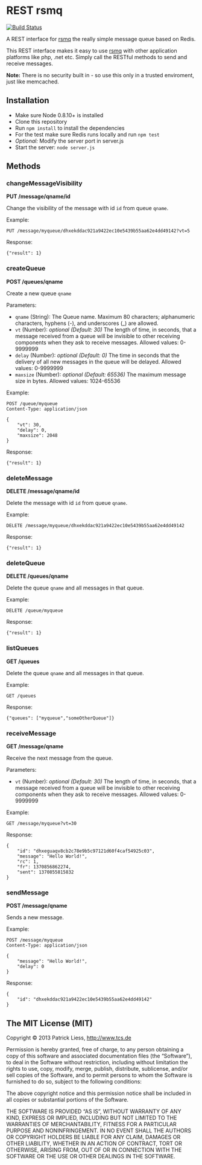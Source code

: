 # REST rsmq

[![Build Status](https://secure.travis-ci.org/smrchy/rest-rsmq.png?branch=master)](http://travis-ci.org/smrchy/rest-rsmq)


A REST interface for [rsmq](https://github.com/smrchy/rsmq) the really simple message queue based on Redis.

This REST interface makes it easy to use [rsmq](https://github.com/smrchy/rsmq) with other application platforms like php, .net etc. Simply call the RESTful methods to send and receive messages.

**Note:** There is no security built in - so use this only in a trusted enviroment, just like memcached.


## Installation

* Make sure Node 0.8.10+ is installed
* Clone this repository
* Run `npm install` to install the dependencies
* For the test make sure Redis runs locally and run `npm test`
* *Optional:* Modify the server port in server.js
* Start the server: `node server.js`


## Methods

### changeMessageVisibility

**PUT /message/qname/id**

Change the visibility of the message with id `id` from queue `qname`.

Example:

```
PUT /message/myqueue/dhxekddac921a9422ec10e5439b55aa62e4dd49142?vt=5
```

Response:

```
{"result": 1}
```


### createQueue

**POST /queues/qname**

Create a new queue `qname`

Parameters:

* `qname` (String): The Queue name. Maximum 80 characters; alphanumeric characters, hyphens (-), and underscores (_) are allowed.
* `vt` (Number): *optional* *(Default: 30)* The length of time, in seconds, that a message received from a queue will be invisible to other receiving components when they ask to receive messages. Allowed values: 0-9999999
* `delay` (Number): *optional* *(Default: 0)* The time in seconds that the delivery of all new messages in the queue will be delayed. Allowed values: 0-9999999
* `maxsize` (Number): *optional* *(Default: 65536)* The maximum message size in bytes. Allowed values: 1024-65536

Example:

```
POST /queue/myqueue
Content-Type: application/json

{
	"vt": 30,
	"delay": 0,
	"maxsize": 2048
}
```

Response:

```
{"result": 1}
```

### deleteMessage

**DELETE /message/qname/id**

Delete the message with id `id` from queue `qname`.

Example:

```
DELETE /message/myqueue/dhxekddac921a9422ec10e5439b55aa62e4dd49142
```

Response:

```
{"result": 1}
```


### deleteQueue

**DELETE /queues/qname**

Delete the queue `qname` and all messages in that queue.

Example:

```
DELETE /queue/myqueue
```

Response:

```
{"result": 1}
```

### listQueues

**GET /queues**

Delete the queue `qname` and all messages in that queue.

Example:

```
GET /queues
```

Response:

```
{"queues": ["myqueue","someOtherQueue"]}
```


### receiveMessage

**GET /message/qname**

Receive the next message from the queue.

Parameters:

* `vt` (Number): *optional* *(Default: 30)* The length of time, in seconds, that a message received from a queue will be invisible to other receiving components when they ask to receive messages. Allowed values: 0-9999999

Example:

```
GET /message/myqueue?vt=30
```

Response:

```
{
    "id": "dhxeguaqv8cb2c78e9b5c97121d60f4caf54925c03",
    "message": "Hello World!",
    "rc": 1,
    "fr": 1370856862274,
    "sent": 1370855815832
}
```

### sendMessage

**POST /message/qname**

Sends a new message.

Example:

```
POST /message/myqueue
Content-Type: application/json

{
	"message": "Hello World!",
	"delay": 0
}
```

Response: 

```
{
    "id": "dhxekddac921a9422ec10e5439b55aa62e4dd49142"
}
```



## The MIT License (MIT)

Copyright © 2013 Patrick Liess, http://www.tcs.de

Permission is hereby granted, free of charge, to any person obtaining a copy of this software and associated documentation files (the “Software”), to deal in the Software without restriction, including without limitation the rights to use, copy, modify, merge, publish, distribute, sublicense, and/or sell copies of the Software, and to permit persons to whom the Software is furnished to do so, subject to the following conditions:

The above copyright notice and this permission notice shall be included in all copies or substantial portions of the Software.

THE SOFTWARE IS PROVIDED “AS IS”, WITHOUT WARRANTY OF ANY KIND, EXPRESS OR IMPLIED, INCLUDING BUT NOT LIMITED TO THE WARRANTIES OF MERCHANTABILITY, FITNESS FOR A PARTICULAR PURPOSE AND NONINFRINGEMENT. IN NO EVENT SHALL THE AUTHORS OR COPYRIGHT HOLDERS BE LIABLE FOR ANY CLAIM, DAMAGES OR OTHER LIABILITY, WHETHER IN AN ACTION OF CONTRACT, TORT OR OTHERWISE, ARISING FROM, OUT OF OR IN CONNECTION WITH THE SOFTWARE OR THE USE OR OTHER DEALINGS IN THE SOFTWARE.


